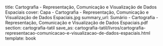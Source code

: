 title: Cartografia - Representação, Comunicação e Visualização de Dados Espaciais
cover: Capa - Cartografia - Representação, Comunicação e Visualização de Dados Espaciais.jpg
summary_url: Sumário - Cartografia - Representação, Comunicação e Visualização de Dados Espaciais.pdf
section: cartografia-tatil
save_as: cartografia-tatil/livros/cartografia-representacao-comunicacao-e-visualizacao-de-dados-espaciais.html
template: book


